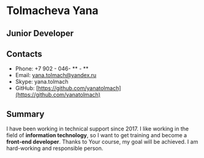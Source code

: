 # Tolmacheva Yana

## Junior Developer

## Contacts

- Phone: +7 902 - 046- ** - **
- Email: yana.tolmach@yandex.ru
- Skype: yana.tolmach
- GitHub: [https://github.com/yanatolmach](https://github.com/yanatolmach)

## Summary

I have been working in technical support since 2017. I like working in the field of **information technology**, so I want to get training and become a **front-end developer**. Thanks to Your course, my goal will be achieved. I am hard-working and responsible person.
